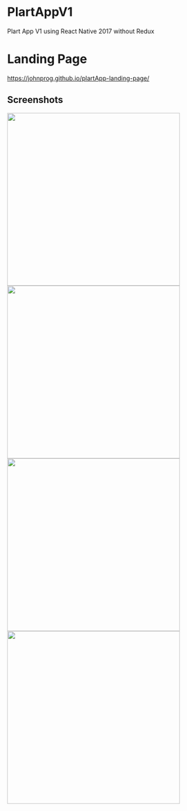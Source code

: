 # PlartAppV1
Plart App V1 using React Native 2017 without Redux

# Landing Page
https://johnprog.github.io/plartApp-landing-page/



## Screenshots

  <img src="https://github.com/JohnProg/plartApp-landing-page/blob/gh-pages/img/img-1.png" width="400">


  <img src="https://github.com/JohnProg/plartApp-landing-page/blob/gh-pages/img/img-2.png" width="400">
  
  
  <img src="https://github.com/JohnProg/plartApp-landing-page/blob/gh-pages/img/img-3.png" width="400">
    
    
  <img src="https://github.com/JohnProg/plartApp-landing-page/blob/gh-pages/img/img-4.png" width="400">
